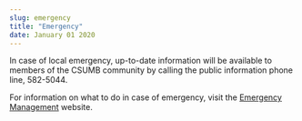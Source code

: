 ```yaml
---
slug: emergency
title: "Emergency"
date: January 01 2020
---
```


 
<p>
  In case of local emergency, up-to-date information will be available to
  members of the CSUMB community by calling the public information phone line,
  582-5044.
</p>
<p>
  For information on what to do in case of emergency, visit the
  <a href="https://csumb.edu/police/emergency&#45;management"
    >Emergency Management</a
  >
  website.
</p>
 
